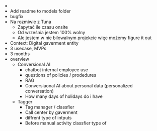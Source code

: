 -
- Add readme to models folder
- bugfix
- Na rozmiwie z Tuna
	- Zapytać ile czasu onsite
	- Od września jestem 100% wolny
	- Ale jestem w nie bilowalnym projekcie więc możemy figure it out
- Context: Digital gaverment entity
- 3 usecase, MVPs
- 3 months
- overview
	- Conversional AI
		- chatbot internal employee use
		- questions of policies / prodedures
		- RAG
		- Conversiaonal AI about personal data (personalized conversation)
		- How many days of holidays do i have
	- Tagger
		- Tag manager / classfier
		- Call center by gaverment
		- diffrent type of intputs
		- Before manual activity classfier type of